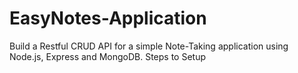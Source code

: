 # EasyNotes-Application
Build a Restful CRUD API for a simple Note-Taking application using Node.js, Express and MongoDB. Steps to Setup

